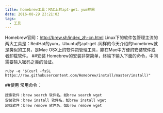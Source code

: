 ```yaml
---
title: homebrew工具：MAC上的apt-get、yum神器
date: 2016-08-29 23:21:03
tags:
  - 工具
---
```

Homebrew官网：http://brew.sh/index_zh-cn.html
Linux下的软件包管理主流的两大工具是：RedHat的yum，Ubuntu的apt-get .同样的今天介绍的homebrew就是类似的工具，是Mac OSX上的软件包管理工具，能在Mac中方便的安装软件或者卸载软件。
##安装
Homebrew的安装非常简单，终端下输入下面的命令，中间需要输入密码之类的验证。
```
ruby -e "$(curl -fsSL https://raw.githubusercontent.com/Homebrew/install/master/install)"
```
##使用
常用命令：
```
搜索软件：brew search 软件名，如brew search wget
安装软件：brew install 软件名，如brew install wget
卸载软件：brew remove 软件名，如brew remove wget
```
